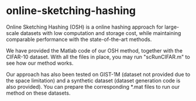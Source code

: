 online-sketching-hashing
========================

Online Sketching Hashing (OSH) is a online hashing approach for large-scale datasets with low computation and storage cost, while maintaining comparable performance with the state-of-the-art methods.

We have provided the Matlab code of our OSH method, together with the CIFAR-10 dataset. With all the files in place, you may run "scRunCIFAR.m" to see how our method works.

Our approach has also been tested on GIST-1M (dataset not provided due to the space limitation) and a synthetic dataset (dataset generation code is also provided). You can prepare the corresponding *.mat files to run our method on these datasets.
